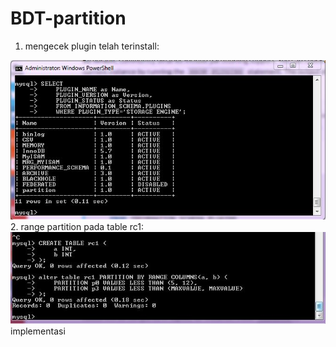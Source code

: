# BDT-partition

1. mengecek plugin telah terinstall:
<img src="https://github.com/TommyHalim/BDT-partition/blob/master/screenshot/plugin%20db1.JPG">
<br>
2. range partition pada table rc1:
<img src="https://github.com/TommyHalim/BDT-partition/blob/master/screenshot/partition%20range%20rc1.JPG")
<br>
implementasi

